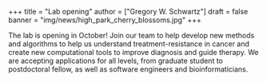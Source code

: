 +++
title = "Lab opening"
author = ["Gregory W. Schwartz"]
draft = false
banner = "img/news/high_park_cherry_blossoms.jpg"
+++

The lab is opening in October! Join our team to help develop new methods and
algorithms to help us understand treatment-resistance in cancer and create new computational
tools to improve diagnosis and guide therapy. We are accepting applications for
all levels, from graduate student to postdoctoral fellow, as well as software
engineers and bioinformaticians.
